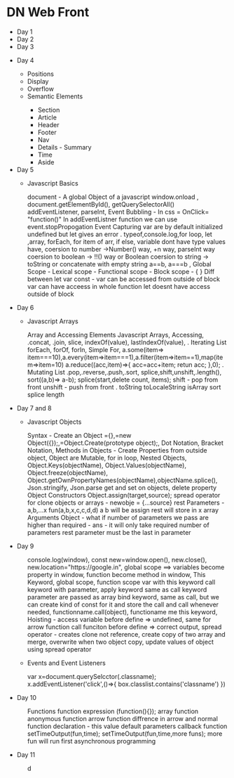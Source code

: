 <h1>DN Web Front</h1>

<ul>
    <div>
        <li>Day 1</li>
    </div>
    <div>
        <li>Day 2</li>
    </div>
    <div>
        <li>Day 3</li>
        <ul>
        </ul>
    </div>
    <div>
        <li>Day 4</li>
        <ul>
            <li>Positions</li>
            <li>Display</li>
            <li>Overflow</li>
            <li>Semantic Elements</li>
                <ul>
                    <li>Section</li>
                    <li>Article</li>
                    <li>Header</li>
                    <li>Footer</li>
                    <li>Nav</li>
                    <li>Details - Summary</li>
                    <li>Time</li>
                    <li>Aside</li>
                </ul>
        </ul>
    </div>
    <div>
        <li>Day 5</li>
        <ul>
            <li>Javascript Basics</li>
            <p> 
                document - A global Object of a javascript
                window.onload , document.getElementById(), getQuerySelectorAll()
                addEventListener, parseInt, 
                Event Bubbling - In css = OnClick= "function()"
	            In addEventListner function we can use event.stopPropogation
                Event Capturing
	            var are by default initialized undefined but let gives an error
                .
                typeof,console.log,for loop, let ,array, forEach, for item of arr,
                if else, variable dont have type values have, 
                coersion to number ->Number() way, +n way, parseInt way
                coersion to boolean -> !!() way or Boolean
                coersion to string -> toString or concatenate with empty string
                a==b, a===b
                ,
                Global Scope - 
                Lexical scope - 
                Functional scope - 
                Block scope - { }
                Diff between let var const - var can be accessed from outside of block 
                                            var can have acceess in whole function
                                            let doesnt have access outside of block 
                </p>
        </ul>
    </div>
    <div>
        <li>Day 6</li>
        <ul>
            <li>Javascript Arrays</li>
            <p>
            Array and Accessing Elements
            Javascript Arrays, Accessing, .concat, .join, slice, indexOf(value), lastIndexOf(value),
            .
            Iterating List
            forEach, forOf, forIn, Simple For,
            a.some(item=> item===10),a.every(item=>item===1),a.filter(item=>item==1),map(item=>item=10)
            a.reduce((acc,item)=>{
                acc=acc+item;
                retun acc;
            },0);
            .
            Mutating List
            .pop,.reverse,.push,.sort, splice,shift,unshift,.length(),
            sort((a,b)=> a-b);
            splice(start,delete count, items);
            shift - pop from front
            unshift - push from front
            .
            toString
            toLocaleString
            isArray
            sort
            splice
            length
            </p>
        </ul>
    </div>
    <div>
        <li>Day 7 and 8</li>
        <ul>
            <li>Javascript Objects</li>
            <p>
            Syntax - Create an Object ={},=new Object({});,=Object.Create(prototype object);,
            Dot Notation, Bracket Notation, Methods in Objects - 
            Create Properties from outside object, Object are Mutable, 
            for in loop, Nested Objects, Object.Keys(objectName), Object.Values(objectName),
            Object.freeze(objectName), Object.getOwnPropertyNames(objectName),objectName.splice(),
            Json.stringify, Json.parse
            get and set on objects, delete property
            Object Constructors
            Object.assign(target,source);
            spread operator for clone objects or arrays - newobje = {...source}
            rest Parameters - a,b,...x   fun(a,b,x,c,c,d,d) a b will be assign rest will store in x array
            Arguments Object - 
            what if number of parameters we pass are higher than required - ans - it will only take required number of parameters 
            rest parameter must be the last in parameter
            </p>
        </ul>
    </div>
    <div>
        <li>Day 9</li>
        <ul>
            <p>
            console.log(window), const new=window.open(), new.close(), new.location="https://google.in",
            global scope ==> variables become property in window, function become method in window,
            This Keyword,
            global scope, function scope var with this keyword
            call keyword with parameter,
            apply keyword same as call keyword parameter are passed as array
            bind keyword, same as call, but we can create kind of const for it and store the call and call whenever needed, functionname.call(object), functioname me this keyword,
            Hoisting  - access variable before define => undefined, same for arrow function
                        call funciton before define => correct output,
            spread operator - creates clone not reference, create copy of two array and merge,
            overwrite when two object copy, update values of object using spread operator
            </p>
            <li>Events and Event Listeners</li>
            <p>
            var x=document.querySelcctor(.classname);
            x.addEventListener('click',()=>{  box.classlist.contains('classname')  })        
            </p>
        </ul>
    </div>
    <div>
        <li>Day 10</li>
        <ul>
            <p>
            Functions
            function expression
            (function(){});
            array function
            anonymous function
            arrow function
            diffrence in arrow and normal function declaration - this value
            default parameters
            callback function
            setTimeOutput(fun,time);
            setTimeOutput(fun,time,more funs); more fun will run first
            asynchronous programming
            </p>
        </ul>
    </div>
    <div>
        <li>Day 11</li>
        <ul>
            <p>
            d
            </p>
        </ul>
    </div>
</ul>

